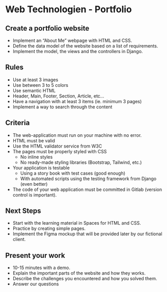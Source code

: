 # Web Technologien - Portfolio

## Create a portfolio website

- Implement an “About Me” webpage with HTML and CSS.
- Define the data model of the website based on a list of requirements.
- Implement the model, the views and the controllers in Django.

## Rules

- Use at least 3 images
- Use between 3 to 5 colors
- Use semantic HTML
- Header, Main, Footer, Section, Article, etc...
- Have a navigation with at least 3 items (ie. minimum 3 pages)
- Implement a way to search through the content

## Criteria

- The web-application must run on your machine with no error.
- HTML must be valid
- Use the HTML validator service from W3C
- The pages must be properly styled with CSS
    - No inline styles
    - No ready-made styling libraries (Bootstrap, Tailwind, etc.)
- Your application is testable
    - Using a story book with test cases (good enough)
    - With automated scripts using the testing framework from Django (even better)
- The code of your web application must be committed in Gitlab (version control is important).
    

## Next Steps

- Start with the learning material in Spaces for HTML and CSS.
- Practice by creating simple pages.
- Implement the Figma mockup that will be provided later by our fictional client.

## Present your work

- 10-15 minutes with a demo.
- Explain the important parts of the website and how they works.
- Describe the challenges you encountered and how you solved them.
- Answer our questions
